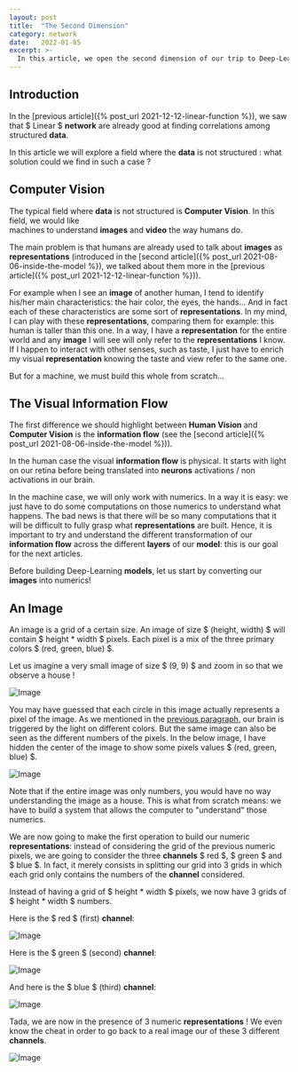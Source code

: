 ```yaml
---
layout: post
title:  "The Second Dimension"
category: network
date:   2022-01-05
excerpt: >-
  In this article, we open the second dimension of our trip to Deep-Learning.
---
```


## Introduction

In the [previous article]({% post_url 2021-12-12-linear-function %}), we saw that $ Linear $ **network** are 
already good at finding correlations among structured **data**. 

In this article we will explore a field where the **data** is not structured : what solution could we find in such 
a case ? 

## Computer Vision

The typical field where **data** is not structured is **Computer Vision**. In this field, we would like  
machines to understand **images** and **video** the way humans do. 

The main problem is that humans are already used 
to talk about **images** as **representations** (introduced in the [second article]({% post_url 2021-08-06-inside-the-model %}), 
we talked about them more in the [previous article]({% post_url 2021-12-12-linear-function %})). 

For example when I see an **image** of another human, I tend to identify his/her main characteristics: 
the hair color, the eyes, the hands... And in fact each of these characteristics are some sort of **representations**. 
In my mind, I can play with these **representations**, comparing them for example: this human is taller than this one. 
In a way, I have a **representation** for the entire world and any **image** I will see will only refer to the 
**representations** I know. If I happen to interact with other senses, such as taste, I just have to enrich my 
visual **representation** knowing the taste and view refer to the same one. 

But for a machine, we must build this whole from scratch... 

## The Visual Information Flow

The first difference we should highlight between **Human Vision** and **Computer Vision** is the **information flow** 
(see the [second article]({% post_url 2021-08-06-inside-the-model %})).

In the human case the visual **information flow** is physical. It starts with light on our retina before being 
translated into **neurons** activations / non activations in our brain. 

In the machine case, we will only work with numerics. In a way it is easy: we just have to do 
some computations on those numerics to understand what happens. 
The bad news is that there will be so many computations that it will be difficult to fully grasp 
what **representations** are built. 
Hence, it is important to try and understand the different 
transformation of our **information flow** across the different **layers** of our **model**: this is our goal for 
the next articles.

Before building Deep-Learning **models**, let us start by converting our **images** into numerics!

## An Image

An image is a grid of a certain size. An image of size $ (height, width) $ will contain $ height * width $ pixels. 
Each pixel is a mix of the three primary colors $ (red, green, blue) $. 

Let us imagine a very small image of size $ (9, 9) $ and zoom in so that we observe a house ! 

![Image](/_assets/images/network/Image1.png)

You may have guessed that each circle in this image actually represents a pixel of the image. 
As we mentioned in the [previous paragraph](#the-visual-information-flow), our brain is triggered by the light 
on different colors. But the same image can also be seen as the different numbers of the pixels. 
In the below image, I have hidden the center of the image to show some pixels values $ (red, green, blue) $.

![Image](/_assets/images/network/Image2.png)

Note that if the entire image was only numbers, you would have no way understanding the image as a house. 
This is what from scratch means: we have to build a system that allows the computer to "understand" those numerics.

We are now going to make the first operation to build our numeric **representations**: instead of considering 
the grid of the previous numeric pixels, we are going to consider the three **channels** $ red $, $ green $ and $ blue $. 
In fact, it merely consists in splitting our grid into 3 grids in which each grid only contains the numbers of 
the **channel** considered. 

Instead of having a grid of $ height * width $ pixels, we now have 3 grids of $ height * width $ numbers.

Here is the $ red $ (first) **channel**: 

![Image](/_assets/images/network/Image3.png)

Here is the $ green $ (second) **channel**: 

![Image](/_assets/images/network/Image4.png)

And here is the $ blue $ (third) **channel**:

![Image](/_assets/images/network/Image5.png)

Tada, we are now in the presence of 3 numeric **representations** ! 
We even know the cheat in order to go back to a real image our of these 3 different **channels**.

![Image](/_assets/images/network/Image6.png)
